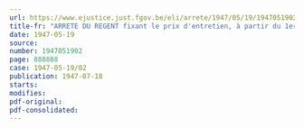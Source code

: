 ```yaml
---
url: https://www.ejustice.just.fgov.be/eli/arrete/1947/05/19/1947051902/justel
title-fr: "ARRETE DU REGENT fixant le prix d'entretien, à partir du 1er janvier 1947, dans les maisons de refuge et les dépôts de mendicité"
date: 1947-05-19
source:
number: 1947051902
page: 888888
case: 1947-05-19/02
publication: 1947-07-18
starts:
modifies:
pdf-original:
pdf-consolidated:
---
```


